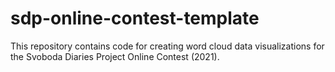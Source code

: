 # sdp-online-contest-template
This repository contains code for creating word cloud data visualizations for the Svoboda Diaries Project Online Contest (2021).
